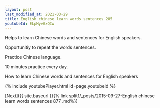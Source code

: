 ```yaml
---
layout: post
last_modified_at: 2021-03-29
title: English chinese learn words sentences 285 
youtubeId: ELpMyvGxQIw
---
```

 
 
Helps to learn Chinese words and sentences for English speakers.

Opportunitiy to repeat the words sentences. 

Practice Chinese language. 
 
10 minutes practice every day. 
 
How to learn Chinese words and sentences for English speakers 
 
{% include youtubePlayer.html id=page.youtubeId %}
 
 
[Next]({{ site.baseurl }}{% link  split1/_posts/2015-09-27-English chinese learn words sentences 877 .md%})
 
